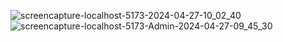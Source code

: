 ![screencapture-localhost-5173-2024-04-27-10_02_40](https://github.com/sohandahatonde/ProfileCard/assets/138583103/6f1a99c6-bba8-4e40-a898-0859e3b2fa33)
![screencapture-localhost-5173-Admin-2024-04-27-09_45_30](https://github.com/sohandahatonde/ProfileCard/assets/138583103/b3b80399-f82a-48b3-86d5-d453b33f14d9)
